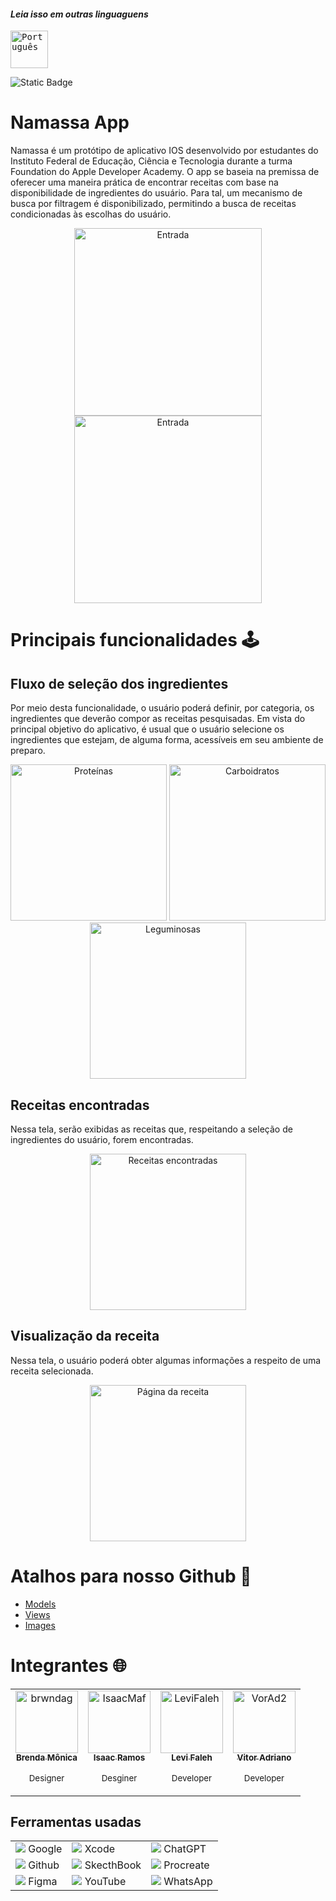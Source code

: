 #### _Leia isso em outras linguaguens_
<kbd>[<img title="Português" alt="Português" src="IGNORE/images/usaFlag.png" width="60">](NamassaUtils/Translations/READMEen.md)</kbd>


![Static Badge](https://img.shields.io/badge/Swift-5-blue?logo=Swift&logoColor=%23F05138)


# Namassa App
  Namassa é um protótipo de aplicativo IOS desenvolvido por estudantes do Instituto Federal de Educação, Ciência e Tecnologia durante a turma Foundation do Apple Developer Academy.
O app se baseia na premissa de oferecer uma maneira prática de encontrar receitas com base na disponibilidade de ingredientes do usuário. Para tal, um mecanismo de busca por filtragem é disponibilizado, permitindo a busca de receitas condicionadas às escolhas do usuário.

<p align="center">
  <img src="NamassaUtils/Screens/Inicializar.png" alt="Entrada" width="300">
  <img src="NamassaUtils/Screens/Entrada.png" alt="Entrada" width="300">
</p>


# Principais funcionalidades :joystick:

## Fluxo de seleção dos ingredientes

Por meio desta funcionalidade, o usuário poderá definir, por categoria, os ingredientes que deverão compor as receitas pesquisadas. Em vista do principal objetivo do aplicativo, é usual que o usuário selecione os ingredientes que estejam, de alguma forma, acessíveis em seu ambiente de preparo.

<p align="center">
  <img src="NamassaUtils/Screens/Proteinas.png" alt="Proteínas" width="250" >
  <img src="NamassaUtils/Screens/Carboidratos.png" alt="Carboidratos" width="250">
  <img src="NamassaUtils/Screens/Leguminosas.png" alt="Leguminosas" width="250">
</p>

## Receitas encontradas

Nessa tela, serão exibidas as receitas que, respeitando a seleção de ingredientes do usuário, forem encontradas.

<p align="center">
  <img src="NamassaUtils/Screens/Encontradas.png" alt="Receitas encontradas" width="250" >
</p>

## Visualização da receita
Nessa tela, o usuário poderá obter algumas informações a respeito de uma receita selecionada.

<p align="center">
  <img src="NamassaUtils/Screens/Receita.png" alt="Página da receita" width="250" >
</p>


# Atalhos para nosso Github 🎯
- [Models](Namassa/Models)  
- [Views](Namassa/Views)  
- [Images](NamassaUtils)

# Integrantes 🌐
<div align="center">
<table>
  <tbody>
    <tr>
      <td align="center"><a href="https://github.com/brwndag"><img src="https://avatars.githubusercontent.com/brwndag" width="100px;" alt="brwndag"/><br /><sub><b>Brenda Mônica</b>
        </a>
        <p><sub>Designer</sub></p></sub></td>
      <td align="center"><a href="https://github.com/IsaacMaf"><img src="https://avatars.githubusercontent.com/IsaacMaf" width="100px;" alt="IsaacMaf"/><br /><sub><b>Isaac Ramos</b></a>
        <p><sub>Desginer</sub></p></sub></td>
      <td align="center"><a href="https://github.com/LeviFaleh"><img src="https://avatars.githubusercontent.com/LeviFaleh" width="100px;" alt="LeviFaleh"/><br /><sub><b>Levi Faleh</b></a>
        <p><sub>Developer</sub></p></sub></td>
      <td align="center"><a href="https://github.com/VorAd2"><img src="https://avatars.githubusercontent.com/VorAd2" width="100px;" alt="VorAd2"/><br /><sub><b>Vitor Adriano</b></sub></a>
        <p><sub>Developer</sub></p></td>
    </tr>
  </tbody>
</table>
</div>

## Ferramentas usadas
|    |  |    |
|----|-------------------------|----|
| ![](NamassaUtils/google1.png) Google         | ![](NamassaUtils/XcodePequeno.png) Xcode | ![](NamassaUtils/chatgpt.png) ChatGPT |
| ![](NamassaUtils/social.png) Github           | ![](NamassaUtils/SketchBookPequeno.jpg) SkecthBook | ![](NamassaUtils/ProcreatePequeno.jpg) Procreate |
| ![](NamassaUtils/figma.png) Figma            | ![](NamassaUtils/youtube.png) YouTube | ![](NamassaUtils/bate-papo.png) WhatsApp |








